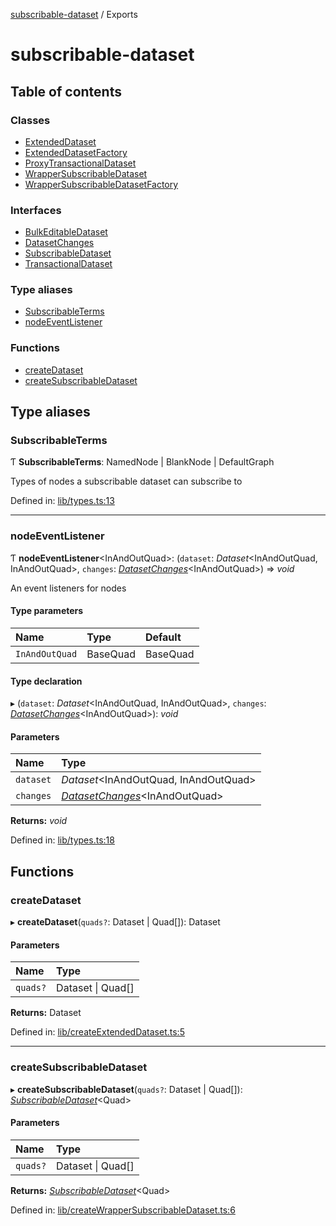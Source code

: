 [subscribable-dataset](README.md) / Exports

# subscribable-dataset

## Table of contents

### Classes

- [ExtendedDataset](classes/extendeddataset.md)
- [ExtendedDatasetFactory](classes/extendeddatasetfactory.md)
- [ProxyTransactionalDataset](classes/proxytransactionaldataset.md)
- [WrapperSubscribableDataset](classes/wrappersubscribabledataset.md)
- [WrapperSubscribableDatasetFactory](classes/wrappersubscribabledatasetfactory.md)

### Interfaces

- [BulkEditableDataset](interfaces/bulkeditabledataset.md)
- [DatasetChanges](interfaces/datasetchanges.md)
- [SubscribableDataset](interfaces/subscribabledataset.md)
- [TransactionalDataset](interfaces/transactionaldataset.md)

### Type aliases

- [SubscribableTerms](modules.md#subscribableterms)
- [nodeEventListener](modules.md#nodeeventlistener)

### Functions

- [createDataset](modules.md#createdataset)
- [createSubscribableDataset](modules.md#createsubscribabledataset)

## Type aliases

### SubscribableTerms

Ƭ **SubscribableTerms**: NamedNode \| BlankNode \| DefaultGraph

Types of nodes a subscribable dataset can subscribe to

Defined in: [lib/types.ts:13](https://github.com/o-development/subscribable-dataset/blob/d03a0f0/lib/types.ts#L13)

___

### nodeEventListener

Ƭ **nodeEventListener**<InAndOutQuad\>: (`dataset`: *Dataset*<InAndOutQuad, InAndOutQuad\>, `changes`: [*DatasetChanges*](interfaces/datasetchanges.md)<InAndOutQuad\>) => *void*

An event listeners for nodes

#### Type parameters

| Name | Type | Default |
| :------ | :------ | :------ |
| `InAndOutQuad` | BaseQuad | BaseQuad |

#### Type declaration

▸ (`dataset`: *Dataset*<InAndOutQuad, InAndOutQuad\>, `changes`: [*DatasetChanges*](interfaces/datasetchanges.md)<InAndOutQuad\>): *void*

#### Parameters

| Name | Type |
| :------ | :------ |
| `dataset` | *Dataset*<InAndOutQuad, InAndOutQuad\> |
| `changes` | [*DatasetChanges*](interfaces/datasetchanges.md)<InAndOutQuad\> |

**Returns:** *void*

Defined in: [lib/types.ts:18](https://github.com/o-development/subscribable-dataset/blob/d03a0f0/lib/types.ts#L18)

## Functions

### createDataset

▸ **createDataset**(`quads?`: Dataset \| Quad[]): Dataset

#### Parameters

| Name | Type |
| :------ | :------ |
| `quads?` | Dataset \| Quad[] |

**Returns:** Dataset

Defined in: [lib/createExtendedDataset.ts:5](https://github.com/o-development/subscribable-dataset/blob/d03a0f0/lib/createExtendedDataset.ts#L5)

___

### createSubscribableDataset

▸ **createSubscribableDataset**(`quads?`: Dataset \| Quad[]): [*SubscribableDataset*](interfaces/subscribabledataset.md)<Quad\>

#### Parameters

| Name | Type |
| :------ | :------ |
| `quads?` | Dataset \| Quad[] |

**Returns:** [*SubscribableDataset*](interfaces/subscribabledataset.md)<Quad\>

Defined in: [lib/createWrapperSubscribableDataset.ts:6](https://github.com/o-development/subscribable-dataset/blob/d03a0f0/lib/createWrapperSubscribableDataset.ts#L6)
